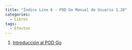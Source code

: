 ```yaml
---
title: "Índice Line 6 - POD Go Manual de Usuario 1.20"
categories:
  - Libros
tags:
  - Efectos
---
```


1. [Introducción al POD Go](/libros/introduccion-al-pod-go/)